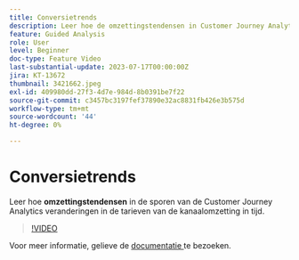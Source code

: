 ```yaml
---
title: Conversietrends
description: Leer hoe de omzettingstendensen in Customer Journey Analytics veranderingen in trechter omzettingspercentages in tijd volgen.
feature: Guided Analysis
role: User
level: Beginner
doc-type: Feature Video
last-substantial-update: 2023-07-17T00:00:00Z
jira: KT-13672
thumbnail: 3421662.jpeg
exl-id: 409980dd-27f3-4d7e-984d-8b0391be7f22
source-git-commit: c3457bc3197fef37890e32ac8831fb426e3b575d
workflow-type: tm+mt
source-wordcount: '44'
ht-degree: 0%

---
```


# Conversietrends

Leer hoe **omzettingstendensen** in de sporen van de Customer Journey Analytics veranderingen in de tarieven van de kanaalomzetting in tijd.

>[!VIDEO](https://video.tv.adobe.com/v/3421662/?learn=on)

Voor meer informatie, gelieve de [ documentatie ](https://experienceleague.adobe.com/docs/analytics-platform/using/guided-analysis/funnel/conversion-trends.html?lang=nl-NL) te bezoeken.
